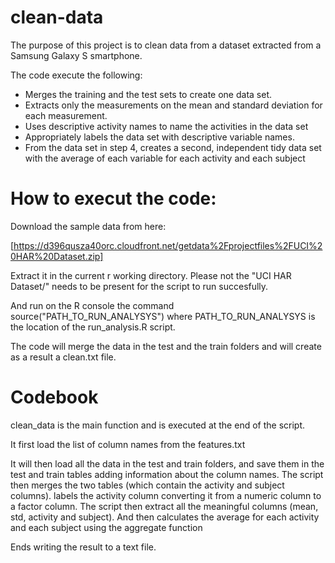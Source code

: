 clean-data
==========

The purpose of this project is to clean data from a dataset extracted from a Samsung Galaxy S smartphone. 


The code execute the following:
- Merges the training and the test sets to create one data set.
- Extracts only the measurements on the mean and standard deviation for each measurement. 
- Uses descriptive activity names to name the activities in the data set
- Appropriately labels the data set with descriptive variable names. 
- From the data set in step 4, creates a second, independent tidy data set with the average of each variable for each activity and each subject


How to execut the code:
=======================

Download the sample data from here:

[https://d396qusza40orc.cloudfront.net/getdata%2Fprojectfiles%2FUCI%20HAR%20Dataset.zip]

Extract it in the current r working directory. Please not the "UCI HAR Dataset/" needs to be present for the script to run succesfully.

And run on the R console the command source("PATH_TO_RUN_ANALYSYS") where PATH_TO_RUN_ANALYSYS is the location of the run_analysis.R script.

The code will merge the data in the test and the train folders and will create as a result a clean.txt file.


Codebook
========

clean_data is the main function and is executed at the end of the script.

It first load the list of column names from the features.txt 

It will then load all the data in the test and train folders, and save them in the test and train tables adding information about the column names.
The script then merges the two tables (which contain the activity and subject columns).
labels the activity column converting it from a numeric column to a factor column.
The script then extract all the meaningful columns (mean, std, activity and subject).
And then calculates the average for each activity and each subject using the aggregate function

Ends writing the result to a text file.





